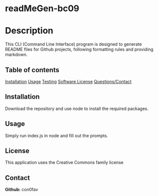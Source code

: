 # readMeGen-bc09

# Description
This CLI (Command Line Interface) program is designed to generate README files for Github projects, following formatting rules and providing markdown.

## Table of contents
[Installation](#installation)
[Usage](#usage)
[Testing](#tests)
[Software License](#license)
[Questions/Contact](#contact)

## Installation
Download the repository and use node to install the required packages.

## Usage
Simply run index.js in node and fill out the prompts.

## License
This application uses the Creative Commons family license

## Contact
**Github:** con0fav
